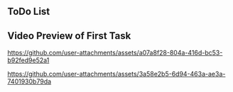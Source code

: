 ## ToDo List

## Video Preview of First Task
https://github.com/user-attachments/assets/a07a8f28-804a-416d-bc53-b92fed9e52a1

https://github.com/user-attachments/assets/3a58e2b5-6d94-463a-ae3a-7401930b79da

